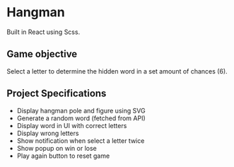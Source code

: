 # Hangman

Built in React using Scss.

## Game objective

Select a letter to determine the hidden word in a set amount of chances (6).

## Project Specifications

- Display hangman pole and figure using SVG
- Generate a random word (fetched from API)
- Display word in UI with correct letters
- Display wrong letters
- Show notification when select a letter twice
- Show popup on win or lose
- Play again button to reset game
